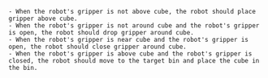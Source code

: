 
    - When the robot's gripper is not above cube, the robot should place gripper above cube.
    - When the robot's gripper is not around cube and the robot's gripper is open, the robot should drop gripper around cube.
    - When the robot's gripper is near cube and the robot's gripper is open, the robot should close gripper around cube.
    - When the robot's gripper is above cube and the robot's gripper is closed, the robot should move to the target bin and place the cube in the bin.